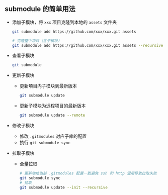 ## submodule 的简单用法

+ 添加子模块，将 `xxx` 项目克隆到本地的 `assets` 文件夹

  ```sh
  git submodule add https://github.com/xxx/xxx.git assets
  
  # 克隆整个项目（含子模块）
  git submodule add https://github.com/xxx/xxx.git assets --recursive 
  ```

+ 查看子模块

  ```sh
  git submodule
  ```

+ 更新子模块 

  + 更新项目内子模块到最新版本

    ```sh
    git submodule update	
    ```

  + 更新子模块为远程项目的最新版本

    ```sh
    git submodule update --remote
    ```

+ 修改子模块

  + 修改 `.gitmodules` 对应子库的配置
  + 执行 `git submodule sync`
  
+ 拉取子模块

  + 全量拉取

    ```sh
    # 更新地址当前 .gitmodules 配置一致避免 ssh 和 http 混用导致拉取失败
    git submodule sync 	
    # 拉取
    git submodule update --init --recursive
    ```

    


